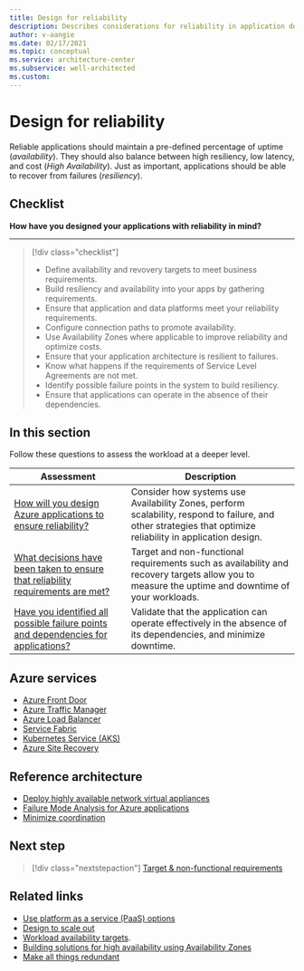 ```yaml
---
title: Design for reliability
description: Describes considerations for reliability in application design.
author: v-aangie
ms.date: 02/17/2021
ms.topic: conceptual
ms.service: architecture-center
ms.subservice: well-architected
ms.custom:
---
```


# Design for reliability

Reliable applications should maintain a pre-defined percentage of uptime (*availability*). They should also balance between high resiliency, low latency, and cost (*High Availability*). Just as important, applications should be able to recover from failures (*resiliency*).

## Checklist

**How have you designed your applications with reliability in mind?**
***

> [!div class="checklist"]
> - Define availability and revovery targets to meet business requirements.
> - Build resiliency and availability into your apps by gathering requirements.
> - Ensure that application and data platforms meet your reliability requirements.
> - Configure connection paths to promote availability.
> - Use Availability Zones where applicable to improve reliability and optimize costs.
> - Ensure that your application architecture is resilient to failures.
> - Know what happens if the requirements of Service Level Agreements are not met.
> - Identify possible failure points in the system to build resiliency.
> - Ensure that applications can operate in the absence of their dependencies.
  
## In this section

Follow these questions to assess the workload at a deeper level.

| Assessment | Description |
| ------------- | ------------- |
| [How will you design Azure applications to ensure reliability?](/azure/architecture/framework/resiliency/app-design) | Consider how systems use Availability Zones, perform scalability, respond to failure, and other strategies that optimize reliability in application design.
| [What decisions have been taken to ensure that reliability requirements are met?](/azure/architecture/framework/resiliency/design-requirements) | Target and non-functional requirements such as availability and recovery targets allow you to measure the uptime and downtime of your workloads.
| [Have you identified all possible failure points and dependencies for applications?](/azure/architecture/framework/resilirncy/design-resiliency) | Validate that the application can operate effectively in the absence of its dependencies, and minimize downtime.

## Azure services

- [Azure Front Door](https://docs.microsoft.com/azure/frontdoor/front-door-overview)
- [Azure Traffic Manager](https://docs.microsoft.com/azure/traffic-manager/traffic-manager-overview)
- [Azure Load Balancer](https://docs.microsoft.com/azure/load-balancer/load-balancer-overview)
- [Service Fabric](https://docs.microsoft.com/azure/service-fabric/service-fabric-overview)
- [Kubernetes Service (AKS)](https://docs.microsoft.com/azure/aks/intro-kubernetes)
- [Azure Site Recovery](https://docs.microsoft.com/azure/site-recovery/site-recovery-overview)

## Reference architecture

- [Deploy highly available network virtual appliances](https://docs.microsoft.com/azure/architecture/reference-architectures/dmz/nva-ha)
- [Failure Mode Analysis for Azure applications](https://docs.microsoft.com/azure/architecture/resiliency/failure-mode-analysis)
- [Minimize coordination](https://docs.microsoft.com/azure/architecture/guide/design-principles/minimize-coordination)

## Next step

>[!div class="nextstepaction"]
>[Target & non-functional requirements](/azure/architecture/framework/resiliency/design-requirements)

## Related links

- [Use platform as a service (PaaS) options](https://docs.microsoft.com/azure/architecture/guide/design-principles/managed-services)  
- [Design to scale out](/azure/architecture/guide/design-principles/scale-out)
- [Workload availability targets](/azure/architecture/framework/resiliency/business-metrics).
- [Building solutions for high availability using Availability Zones](https://docs.microsoft.com/azure/architecture/high-availability/building-solutions-for-high-availability)
- [Make all things redundant](https://docs.microsoft.com/azure/architecture/guide/design-principles/redundancy) 
